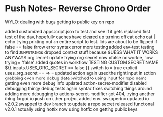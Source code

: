 # Push Notes- Reverse Chrono Order

WYLO: dealing with bugs getting to public key on repo 

added customized appsscript.json to test and see if it gets replaced
first test of the day, hopefully caches have cleared up
turning off cat echo
cat | echo
trying printing out an entire script to test.
lids are about to be flipped
if false == false throw error
syntax error
more testing
added env-test
testing to find ``JUMPSTRING``s
dropped context stuff because GUESS WHAT IT WORKS ANYWAYS
org secret update
trying org secret now
=false no workie, now trying = 'false'
added quotes in workflow
TESTING CUSTOM SECRET NAME
${{ inputs.USES_ORG_SECRET  == false }}
switch to = true
explicit uses_org_secret
== => =
updated action again
used the right input in action
grabbing even more debug data
switched to using input for repo name
getting even more debug info
updated action-secret-modifier
disabled debugging thingy
debug tests again
syntax fixes
switching things around
adding more debugging to actions-secret-modifier
got 404, trying another thing
forgot to push on other project
added env.
swapperino
updated to v2.0.2
swapped to dev branch to update a repo secret
released functional v2.0.1
actually using hotfix now
using hotfix on getting public keys